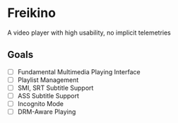 # Freikino
A video player with high usability, no implicit telemetries


## Goals

* [ ] Fundamental Multimedia Playing Interface
* [ ] Playlist Management
* [ ] SMI, SRT Subtitle Support
* [ ] ASS Subtitle Support
* [ ] Incognito Mode
* [ ] DRM-Aware Playing
